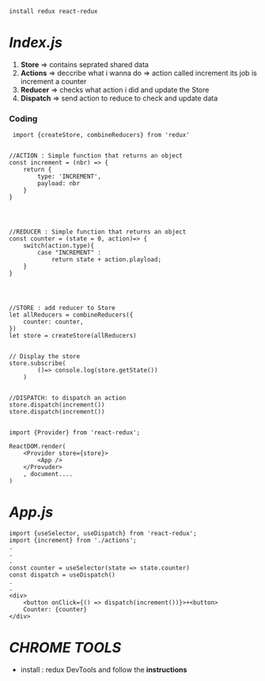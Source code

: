 

    install redux react-redux

# *Index.js*

 1. **Store** => contains seprated shared data 
 2. **Actions** => deccribe what i wanna do => action called increment its job is increment a counter
 3. **Reducer** => checks what action i did and update the Store
 4. **Dispatch** => send action to reduce to check and update data

### Coding

     import {createStore, combineReducers} from 'redux'


    //ACTION : Simple function that returns an object
    const increment = (nbr) => {
        return {
            type: 'INCREMENT',
            payload: nbr
        }
    }




    //REDUCER : Simple function that returns an object
    const counter = (state = 0, action)=> {
        switch(action.type){
            case "INCREMENT" : 
                return state + action.playload;
        }
    }




    //STORE : add reducer to Store
    let allReducers = combineReducers({
        counter: counter,
    })
    let store = createStore(allReducers)


    // Display the store
    store.subscribe(
            ()=> console.log(store.getState())
        )
    

    //DISPATCH: to dispatch an action
    store.dispatch(increment())
    store.dispatch(increment())


    import {Provider} from 'react-redux';

    ReactDOM.render(
        <Provider store={store}>
            <App />
        </Provuder>
        , document....
    )



# *App.js*

    import {useSelector, useDispatch} from 'react-redux';
    import {increment} from './actions';
    .
    .
    .
    const counter = useSelector(state => state.counter)
    const dispatch = useDispatch()
    .
    .
    <div>
        <button onClick={() => dispatch(increment())}>+<button>
        Counter: {counter}
    </div>

    


# *CHROME TOOLS*

 - install : redux DevTools and follow the **instructions**

